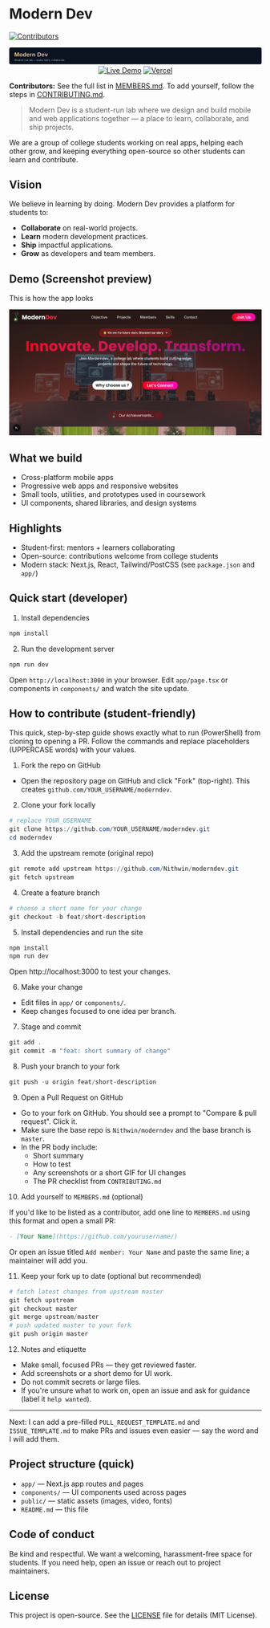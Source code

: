 # Modern Dev

[![Contributors](https://img.shields.io/github/contributors/Nithwin/moderndev?style=flat-square)](https://github.com/Nithwin/moderndev/graphs/contributors)

<!-- Animated colorful banner (small, safe inline SVG) and live demo badges -->
<p align="center">
  <svg width="100%" height="80" viewBox="0 0 1200 80" xmlns="http://www.w3.org/2000/svg" role="img" aria-label="Modern Dev banner">
    <defs>
      <linearGradient id="grad" x1="0%" x2="100%">
        <stop offset="0%" stop-color="#ff7a7a">
          <animate attributeName="stop-color" values="#ff7a7a;#ffb86b;#fff176;#7ee8fa;#b39ddb;#ff7a7a" dur="8s" repeatCount="indefinite" />
        </stop>
        <stop offset="100%" stop-color="#7ee8fa">
          <animate attributeName="stop-color" values="#7ee8fa;#b39ddb;#fff176;#ffb86b;#ff7a7a;#7ee8fa" dur="8s" repeatCount="indefinite" />
        </stop>
      </linearGradient>
    </defs>
    <rect width="1200" height="80" rx="8" fill="#0b1220" />
    <g>
      <text x="24" y="44" font-family="Poppins, Arial, sans-serif" font-size="28" font-weight="700" fill="url(#grad)">Modern Dev</text>
      <text x="24" y="64" font-family="Inter, Arial, sans-serif" font-size="12" fill="#9aa4b2">Student-run lab — build, learn, collaborate</text>
    </g>
  </svg>

  <!-- Live demo badges -->
  <br/>
  <a href="https://moderndev.vercel.app/" title="Open live demo"><img src="https://img.shields.io/badge/Live-Demo-brightgreen?style=flat-square&logo=google-chrome" alt="Live Demo"/></a>
  <a href="https://moderndev.vercel.app/" title="Hosted on Vercel"><img src="https://img.shields.io/badge/Hosted-Vercel-000?style=flat-square&logo=vercel" alt="Vercel"/></a>
</p>

**Contributors:** See the full list in [MEMBERS.md](./MEMBERS.md). To add yourself, follow the steps in [CONTRIBUTING.md](./CONTRIBUTING.md).

> Modern Dev is a student-run lab where we design and build mobile and web applications together — a place to learn, collaborate, and ship projects.

We are a group of college students working on real apps, helping each other grow, and keeping everything open-source so other students can learn and contribute.
## Vision

We believe in learning by doing. Modern Dev provides a platform for students to:

- **Collaborate** on real-world projects.
- **Learn** modern development practices.
- **Ship** impactful applications.
- **Grow** as developers and team members.
## Demo (Screenshot preview)

This is how the app looks

![Modern Dev demo](image.png)

## What we build

- Cross-platform mobile apps
- Progressive web apps and responsive websites
- Small tools, utilities, and prototypes used in coursework
- UI components, shared libraries, and design systems

## Highlights

- Student-first: mentors + learners collaborating
- Open-source: contributions welcome from college students
- Modern stack: Next.js, React, Tailwind/PostCSS (see `package.json` and `app/`)


## Quick start (developer)

1. Install dependencies

```powershell
npm install
```

2. Run the development server

```powershell
npm run dev
```

Open `http://localhost:3000` in your browser. Edit `app/page.tsx` or components in `components/` and watch the site update.

## How to contribute (student-friendly)

This quick, step-by-step guide shows exactly what to run (PowerShell) from cloning to opening a PR. Follow the commands and replace placeholders (UPPERCASE words) with your values.

1) Fork the repo on GitHub

- Open the repository page on GitHub and click "Fork" (top-right). This creates `github.com/YOUR_USERNAME/moderndev`.

2) Clone your fork locally

```powershell
# replace YOUR_USERNAME
git clone https://github.com/YOUR_USERNAME/moderndev.git
cd moderndev
```

3) Add the upstream remote (original repo)

```powershell
git remote add upstream https://github.com/Nithwin/moderndev.git
git fetch upstream
```

4) Create a feature branch

```powershell
# choose a short name for your change
git checkout -b feat/short-description
```

5) Install dependencies and run the site

```powershell
npm install
npm run dev
```

Open http://localhost:3000 to test your changes.

6) Make your change

- Edit files in `app/` or `components/`.
- Keep changes focused to one idea per branch.

7) Stage and commit

```powershell
git add .
git commit -m "feat: short summary of change"
```

8) Push your branch to your fork

```powershell
git push -u origin feat/short-description
```

9) Open a Pull Request on GitHub

- Go to your fork on GitHub. You should see a prompt to "Compare & pull request". Click it.
- Make sure the base repo is `Nithwin/moderndev` and the base branch is `master`.
- In the PR body include:
  - Short summary
  - How to test
  - Any screenshots or a short GIF for UI changes
  - The PR checklist from `CONTRIBUTING.md`

10) Add yourself to `MEMBERS.md` (optional)

If you'd like to be listed as a contributor, add one line to `MEMBERS.md` using this format and open a small PR:

```markdown
- [Your Name](https://github.com/yourusername/)
```

Or open an issue titled `Add member: Your Name` and paste the same line; a maintainer will add you.

11) Keep your fork up to date (optional but recommended)

```powershell
# fetch latest changes from upstream master
git fetch upstream
git checkout master
git merge upstream/master
# push updated master to your fork
git push origin master
```

12) Notes and etiquette

- Make small, focused PRs — they get reviewed faster.
- Add screenshots or a short demo for UI work.
- Do not commit secrets or large files.
- If you're unsure what to work on, open an issue and ask for guidance (label it `help wanted`).

---

Next: I can add a pre-filled `PULL_REQUEST_TEMPLATE.md` and `ISSUE_TEMPLATE.md` to make PRs and issues even easier — say the word and I will add them.

## Project structure (quick)

- `app/` — Next.js app routes and pages
- `components/` — UI components used across pages
- `public/` — static assets (images, video, fonts)
- `README.md` — this file

## Code of conduct

Be kind and respectful. We want a welcoming, harassment-free space for students. If you need help, open an issue or reach out to project maintainers.

## License

This project is open-source. See the [LICENSE](./LICENSE) file for details (MIT License).

